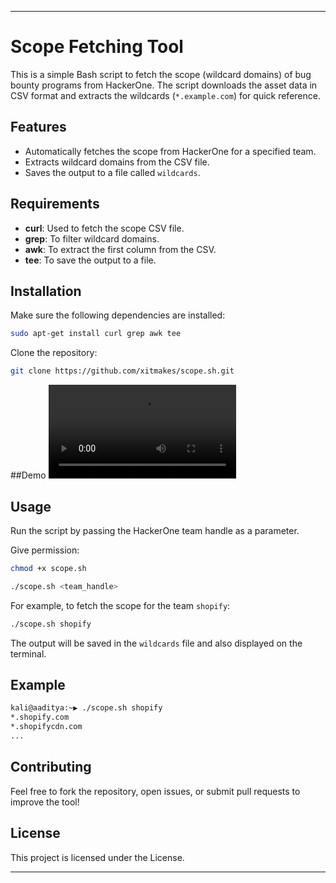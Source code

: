 

---

# Scope Fetching Tool

This is a simple Bash script to fetch the scope (wildcard domains) of bug bounty programs from HackerOne. The script downloads the asset data in CSV format and extracts the wildcards (`*.example.com`) for quick reference.

## Features
- Automatically fetches the scope from HackerOne for a specified team.
- Extracts wildcard domains from the CSV file.
- Saves the output to a file called `wildcards`.

## Requirements
- **curl**: Used to fetch the scope CSV file.
- **grep**: To filter wildcard domains.
- **awk**: To extract the first column from the CSV.
- **tee**: To save the output to a file.

## Installation

Make sure the following dependencies are installed:

```bash
sudo apt-get install curl grep awk tee
```

Clone the repository:

```bash
git clone https://github.com/xitmakes/scope.sh.git

```

##Demo 
![Demo](usage.mp4)

## Usage

Run the script by passing the HackerOne team handle as a parameter. 

Give permission:

```bash
chmod +x scope.sh

```

```bash
./scope.sh <team_handle>
```

For example, to fetch the scope for the team `shopify`:

```bash
./scope.sh shopify
```

The output will be saved in the `wildcards` file and also displayed on the terminal.

## Example

```bash
kali@aaditya:~▶ ./scope.sh shopify
*.shopify.com
*.shopifycdn.com
...
```

## Contributing

Feel free to fork the repository, open issues, or submit pull requests to improve the tool!

## License

This project is licensed under the  License.

---


